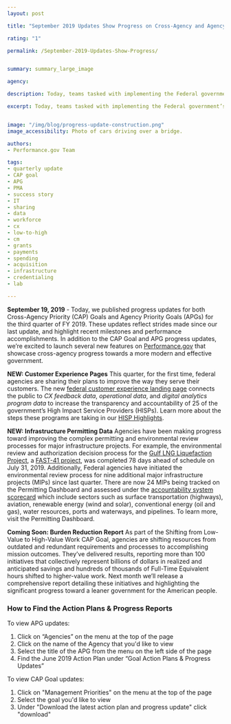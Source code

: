 ```yaml
---
layout: post

title: "September 2019 Updates Show Progress on Cross-Agency and Agency Priority Goals "

rating: "1"

permalink: /September-2019-Updates-Show-Progress/


summary: summary_large_image

agency:

description: Today, teams tasked with implementing the Federal government’s high-priority initiatives released their September 2019 progress updates for both Cross-Agency Priority (CAP) Goals and Agency Priority Goals (APGs).

excerpt: Today, teams tasked with implementing the Federal government’s high-priority initiatives released their September 2019 progress updates for both Cross-Agency Priority (CAP) Goals and Agency Priority Goals (APGs).


image: "/img/blog/progress-update-construction.png"
image_accessibility: Photo of cars driving over a bridge.

authors:
- Performance.gov Team

tags:
- quarterly update
- CAP goal
- APG
- PMA
- success story
- IT
- sharing
- data
- workforce
- cx
- low-to-high
- cm
- grants
- payments
- spending
- acquisition
- infrastructure
- credentialing
- lab

---
```

**September 19, 2019** - Today, we published progress updates for both Cross-Agency Priority (CAP) Goals and Agency Priority Goals (APGs) for the third quarter of FY 2019. These updates reflect strides made since our last update, and highlight recent milestones and performance accomplishments. In addition to the CAP Goal and APG progress updates, we’re excited to launch several new features on [Performance.gov](https://www.performance.gov/) that showcase cross-agency progress towards a more modern and effective government.

**NEW: Customer Experience Pages**
This quarter, for the first time, federal agencies are sharing their plans to improve the way they serve their customers. The new [federal customer experience landing page](https://www.performance.gov/cx/) connects the public to *CX feedback data*, *operational data*, and *digital analytics program data* to increase the transparency and accountability of 25 of the government’s High Impact Service Providers (HISPs). Learn more about the steps these programs are taking in our [HISP Highlights](https://www.performance.gov/cx/#highlights).

**NEW: Infrastructure Permitting Data**
Agencies have been making progress toward improving the complex permitting and environmental review processes for major infrastructure projects. For example, the environmental review and authorization decision process for the [Gulf LNG Liquefaction Project](https://www.permits.performance.gov/projects/gulf-lng-liquefaction-project-n), a [FAST-41 project](https://www.permits.performance.gov/sites/permits.performance.gov/files/docs/documentation/37401/fast41fact-sheet20181002.pdf), was completed 78 days ahead of schedule on July 31, 2019.  Additionally, Federal agencies have initiated the environmental review process for nine additional major infrastructure projects (MIPs) since last quarter. There are now 24 MIPs being tracked on the Permitting Dashboard and assessed under the [accountability system scorecard](https://www.permits.performance.gov/scorecard/2019/2) which include sectors such as surface transportation (highways), aviation, renewable energy (wind and solar), conventional energy (oil and gas), water resources, ports and waterways, and pipelines. To learn more, visit the Permitting Dashboard.

**Coming Soon: Burden Reduction Report**
As part of the Shifting from Low-Value to High-Value Work CAP Goal, agencies are shifting resources from outdated and redundant requirements and processes to accomplishing mission outcomes. They’ve delivered results, reporting more than 100 initiatives that collectively represent billions of dollars in realized and anticipated savings and hundreds of thousands of Full-Time Equivalent hours shifted to higher-value work. Next month we’ll release a comprehensive report detailing these initiatives and highlighting the significant progress toward a leaner government for the American people.


### How to Find the Action Plans & Progress Reports

To view APG updates:
1. Click on “Agencies” on the menu at the top of the page
2. Click on the name of the Agency that you'd like to view
3. Select the title of the APG from the menu on the left side of the page
4. Find the June 2019 Action Plan under “Goal Action Plans & Progress Updates”

To view CAP Goal updates:
1. Click on "Management Priorities" on the menu at the top of the page
2. Select the goal you'd like to view
3. Under "Download the latest action plan and progress update" click "download"
